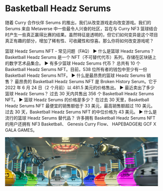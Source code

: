 # Basketball Headz Serums

随着 Curry 合作伙伴 Serums 的推出，我们从改变游戏走向改变游戏。我们的 Serums 来自 Metaverse 中一些最令人兴奋的社区，旨在与 Curry NF3 篮球结合时产生一些真正赢得比赛的结果。虽然特征是透明的，但它们如何变异是这个项目真正有趣的部分，增加了稀有性、可收藏性和惊喜。那么你将如何改变游戏呢？

篮球 Headz Serums NFT - 常见问题（FAQ）
▶ 什么是篮球 Headz Serums？
Basketball Headz Serums 是一个 NFT（不可替代代币）系列。存储在区块链上的数字艺术品集合。
▶ 有多少篮球 Headz Serums 代币？
总共有 10 个 Basketball Headz Serums NFT。目前，538 位所有者的钱包中至少有一份 Basketball Headz Serums NTF。
▶ 什么是最昂贵的篮球 Headz Serums 销售？
最昂贵的 Basketball Headz Serums NFT 是 Broken History Serum。它于 2022 年 6 月 24 日（2 个月前）以 481.5 美元的价格售出。
▶ 最近卖出了多少篮球 Headz Serums？
过去 30 天内共售出 356 个 Basketball Headz Serums NFT。
▶ 篮球 Headz Serums 的价格是多少？
在过去 30 天里，Basketball Headz Serums NFT 最便宜的销售额低于 33 美元，最高销售额超过 110 美元。过去 30 天，Basketball Headz Serums NFT 的中位价格为 43 美元。
▶ 什么是流行的篮球 Headz Serums 替代品？
许多拥有 Basketball Headz Serums NFT 的用户还拥有 NF3 Basketball、 Genesis Curry Flow、 HAPEBADGE和 GCF X GALA GAMES。

![nft](微信截图_20220825154542.png)
